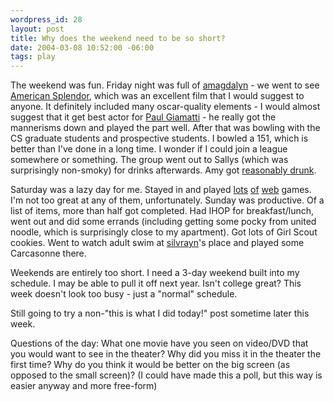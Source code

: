 ```yaml
--- 
wordpress_id: 28
layout: post
title: Why does the weekend need to be so short?
date: 2004-03-08 10:52:00 -06:00
tags: play
---
```

The weekend was fun.  Friday night was full of <a href="http://amagdalyn.livejournal.com">amagdalyn</a> - we went to see <a href="http://www.imdb.com/title/tt0305206/">American Splendor</a>, which was an excellent film that I would suggest to anyone.  It definitely included many oscar-quality elements - I would almost suggest that it get best actor for <a href="http://www.imdb.com/name/nm0316079/">Paul Giamatti</a> - he really got the mannerisms down and played the part well.   After that was bowling with the CS graduate students and prospective students.  I bowled a 151, which is better than I've done in a long time.  I wonder if I could join a league somewhere or something.  The group went out to Sallys (which was surprisingly non-smoky) for drinks afterwards.  Amy got <a href="http://www.livejournal.com/users/amagdalyn/108556.html">reasonably drunk</a>.

Saturday was a lazy day for me.  Stayed in and played <a href="http://games.yahoo.com/">lots</a> <a href="http://zone.com">of</a> <a href="http://www.gamesville.com/">web</a> games.  I'm not too great at any of them, unfortunately. Sunday was productive.  Of a list of items, more than half got completed.  Had IHOP for breakfast/lunch, went out and did some errands (including getting some pocky from united noodle, which is surprisingly close to my apartment).  Got lots of Girl Scout cookies.  Went to watch adult swim at <a href="http://silvrayn.livejournal.com">silvrayn</a>'s place and played some Carcasonne there.

Weekends are entirely too short.  I need a 3-day weekend built into my schedule.  I may be able to pull it off next year.  Isn't college great?  This week doesn't look too busy - just a "normal" schedule.

Still going to try a non-"this is what I did today!" post sometime later this week.

Questions of the day:  What one movie have you seen on video/DVD that you would want to see in the theater?  Why did you miss it in the theater the first time?  Why do you think it would be better on the big screen (as opposed to the small screen)? (I could have made this a poll, but this way is easier anyway and more free-form)
